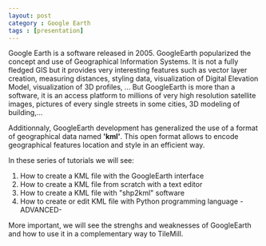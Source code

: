 ```yaml
---
layout: post
category : Google Earth
tags : [presentation]
---
```


Google Earth is a software released in 2005. GoogleEarth popularized the concept and use of Geographical Information Systems. It is not a fully fledged GIS but it provides very interesting features such as vector layer creation, measuring distances, styling data, visualization of Digital Elevation Model, visualization of 3D profiles, ... But GoogleEarth is more than a software, it is an access platform to  millions of very high resolution satellite images, pictures of every single streets in some cities, 3D modeling of building,...

Additionnaly, GoogleEarth development has generalized the use of a format of geographical data named **'kml'**. This open format allows to encode geographical features location and style in an efficient way.

In these series of tutorials we will see:

1. How to create a KML file with the GoogleEarth interface
2. How to create a KML file from scratch with a text editor
3. How to create a KML file with "shp2kml" software 
4. How to create or edit KML file with Python programming language -ADVANCED-

More important, we will see the strenghs and weaknesses of GoogleEarth and how to use it in a complementary way to TileMill. 

